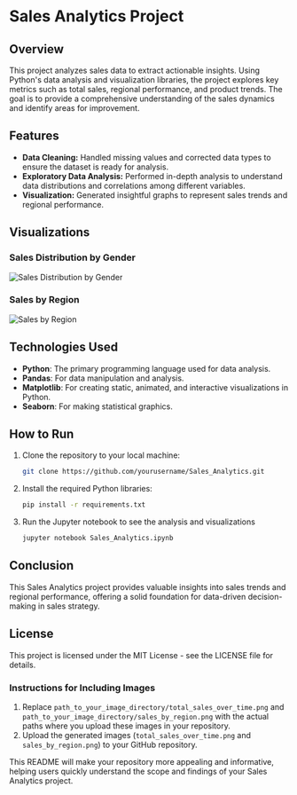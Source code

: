 # Sales Analytics Project

## Overview
This project analyzes sales data to extract actionable insights. Using Python's data analysis and visualization libraries, the project explores key metrics such as total sales, regional performance, and product trends. The goal is to provide a comprehensive understanding of the sales dynamics and identify areas for improvement.

## Features
- **Data Cleaning:** Handled missing values and corrected data types to ensure the dataset is ready for analysis.
- **Exploratory Data Analysis:** Performed in-depth analysis to understand data distributions and correlations among different variables.
- **Visualization:** Generated insightful graphs to represent sales trends and regional performance.

## Visualizations
### Sales Distribution by Gender
![Sales Distribution by Gender](https://github.com/user-attachments/assets/7ed44f6f-555a-4163-9381-73c99f4b4e78)



### Sales by Region
![Sales by Region](path_to_your_image_directory/sales_by_region.png)

## Technologies Used
- **Python**: The primary programming language used for data analysis.
- **Pandas**: For data manipulation and analysis.
- **Matplotlib**: For creating static, animated, and interactive visualizations in Python.
- **Seaborn**: For making statistical graphics.

## How to Run
1. Clone the repository to your local machine:
   ```bash
   git clone https://github.com/yourusername/Sales_Analytics.git
   
2. Install the required Python libraries:
   ```bash
   pip install -r requirements.txt
   
3. Run the Jupyter notebook to see the analysis and visualizations
   ```bash
   jupyter notebook Sales_Analytics.ipynb

## Conclusion
This Sales Analytics project provides valuable insights into sales trends and regional performance, offering a solid foundation for data-driven decision-making in sales strategy.

## License

This project is licensed under the MIT License - see the LICENSE file for details.


### Instructions for Including Images
1. Replace `path_to_your_image_directory/total_sales_over_time.png` and `path_to_your_image_directory/sales_by_region.png` with the actual paths where you upload these images in your repository.
2. Upload the generated images (`total_sales_over_time.png` and `sales_by_region.png`) to your GitHub repository.

This README will make your repository more appealing and informative, helping users quickly understand the scope and findings of your Sales Analytics project.


